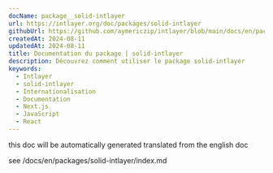 ```yaml
---
docName: package__solid-intlayer
url: https://intlayer.org/doc/packages/solid-intlayer
githubUrl: https://github.com/aymericzip/intlayer/blob/main/docs/en/packages/solid-intlayer/index.md
createdAt: 2024-08-11
updatedAt: 2024-08-11
title: Documentation du package | solid-intlayer
description: Découvrez comment utiliser le package solid-intlayer
keywords:
  - Intlayer
  - solid-intlayer
  - Internationalisation
  - Documentation
  - Next.js
  - JavaScript
  - React
---
```


this doc will be automatically generated translated from the english doc

see /docs/en/packages/solid-intlayer/index.md
